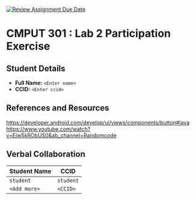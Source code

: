 [![Review Assignment Due Date](https://classroom.github.com/assets/deadline-readme-button-22041afd0340ce965d47ae6ef1cefeee28c7c493a6346c4f15d667ab976d596c.svg)](https://classroom.github.com/a/4btn9xaF)
# CMPUT 301 : Lab 2 Participation Exercise

## Student Details

- **Full Name:** `<Enter name>`
- **CCID:** `<Enter ccid>`

## References and Resources

https://developer.android.com/develop/ui/views/components/button#java
https://www.youtube.com/watch?v=Eiw5kRObUS0&ab_channel=Randomcode


## Verbal Collaboration

| Student Name | CCID      |
| ------------ | --------- |
| `student`    | `student` |
| `<Add more>` | `<CCID>`  |
